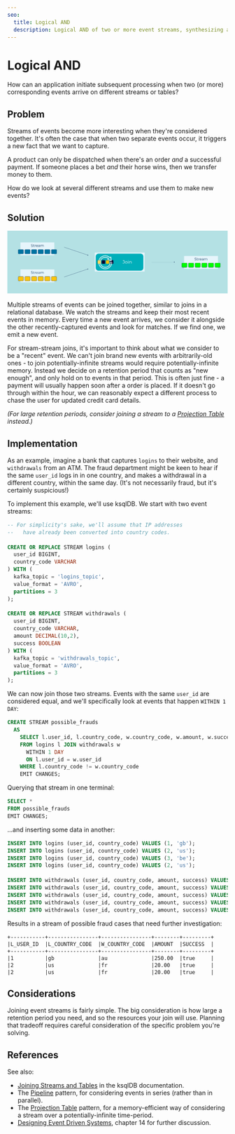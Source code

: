 ```yaml
---
seo:
  title: Logical AND
  description: Logical AND of two or more event streams, synthesizing a new event using stream joins.
---
```


# Logical AND

How can an application initiate subsequent processing when two (or
more) corresponding events arrive on different streams or tables?

## Problem

Streams of events become more interesting when they're considered
together. It's often the case that when two separate events occur, it
triggers a new fact that we want to capture.

A product can only be dispatched when there's an order *and* a
successful payment. If someone places a bet *and* their horse wins,
then we transfer money to them.

How do we look at several different streams and use them to make new
events?

## Solution
![logical AND](../img/logical-and.svg)

Multiple streams of events can be joined together, similar to
joins in a relational database. We watch the streams and
keep their most recent events in memory. Every time a new event
arrives, we consider it alongside the other recently-captured events
and look for matches. If we find one, we emit a new event.

For stream-stream joins, it's important to think about what we
consider to be a "recent" event. We can't join brand new events with
arbitrarily-old ones - to join potentially-infinite streams would
require potentially-infinite memory. Instead we decide on a retention
period that counts as "new enough", and only hold on to events in that
period. This is often just fine - a payment will usually happen soon
after a order is placed. If it doesn't go through within the hour, we
can reasonably expect a different process to chase the user for
updated credit card details.

_(For large retention periods, consider joining a stream to a [Projection Table](../table/projection-table.md) instead.)_


## Implementation

As an example, imagine a bank that captures `logins` to their
website, and `withdrawals` from an ATM. The fraud department
might be keen to hear if the same `user_id` logs in in one country,
and makes a withdrawal in a different country, within the same
day. (It's not necessarily fraud, but it's certainly suspicious!)

To implement this example, we'll use ksqlDB. We start with two event streams:

```sql
-- For simplicity's sake, we'll assume that IP addresses 
--   have already been converted into country codes.

CREATE OR REPLACE STREAM logins (
  user_id BIGINT,
  country_code VARCHAR
) WITH (
  kafka_topic = 'logins_topic',
  value_format = 'AVRO',
  partitions = 3
);

CREATE OR REPLACE STREAM withdrawals (
  user_id BIGINT,
  country_code VARCHAR,
  amount DECIMAL(10,2),
  success BOOLEAN
) WITH (
  kafka_topic = 'withdrawals_topic',
  value_format = 'AVRO',
  partitions = 3
);
```

We can now join those two streams. Events with the same `user_id` are
considered equal, and we'll specifically look at events that happen
`WITHIN 1 DAY`:

```sql
CREATE STREAM possible_frauds
  AS
    SELECT l.user_id, l.country_code, w.country_code, w.amount, w.success
    FROM logins l JOIN withdrawals w
      WITHIN 1 DAY
      ON l.user_id = w.user_id
    WHERE l.country_code != w.country_code
    EMIT CHANGES;
```

Querying that stream in one terminal:

```sql
SELECT *
FROM possible_frauds
EMIT CHANGES;
```

...and inserting some data in another:

```sql
INSERT INTO logins (user_id, country_code) VALUES (1, 'gb');
INSERT INTO logins (user_id, country_code) VALUES (2, 'us');
INSERT INTO logins (user_id, country_code) VALUES (3, 'be');
INSERT INTO logins (user_id, country_code) VALUES (2, 'us');

INSERT INTO withdrawals (user_id, country_code, amount, success) VALUES (1, 'gb', 10.00, true);
INSERT INTO withdrawals (user_id, country_code, amount, success) VALUES (1, 'au', 250.00, true);
INSERT INTO withdrawals (user_id, country_code, amount, success) VALUES (2, 'us', 50.00, true);
INSERT INTO withdrawals (user_id, country_code, amount, success) VALUES (3, 'be', 20.00, true);
INSERT INTO withdrawals (user_id, country_code, amount, success) VALUES (2, 'fr', 20.00, true);
```

Results in a stream of possible fraud cases that need further investigation:

```
+-----------+----------------+----------------+--------+---------+
|L_USER_ID  |L_COUNTRY_CODE  |W_COUNTRY_CODE  |AMOUNT  |SUCCESS  |
+-----------+----------------+----------------+--------+---------+
|1          |gb              |au              |250.00  |true     |
|2          |us              |fr              |20.00   |true     |
|2          |us              |fr              |20.00   |true     |
```

## Considerations

Joining event streams is fairly simple. The big consideration is how
large a retention period you need, and so the resources your join will
use. Planning that tradeoff requires careful consideration of the
specific problem you're solving.

## References

See also: 

* [Joining Streams and Tables](https://docs.ksqldb.io/en/latest/developer-guide/joins/join-streams-and-tables/) in the ksqlDB documentation.
* The [Pipeline](../compositional-patterns/pipeline.md) pattern, for considering events in series (rather than in parallel).
* The [Projection Table](../table/projection-table.md) pattern, for a memory-efficient way of considering a stream over a potentially-infinite time-period.
* [Designing Event Driven Systems](https://www.confluent.io/designing-event-driven-systems/), chapter 14 for further discussion.
